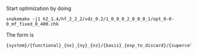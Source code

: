 Start optimization by doing 
```
snakemake -j1 h2_1.4/hf_2_2_2/vdz_0.2/1_0_0_0_2_0_0_0_1/opt_0-0-0_mf_fixed_0_400.chk
```

The form is 
```
{system}/{functional}_{nx}_{ny}_{nz}/{basis}_{exp_to_discard}/{supercell}/{method}_{trialwf}_{orbitals}_{state}_{nconfig}.chk
```
